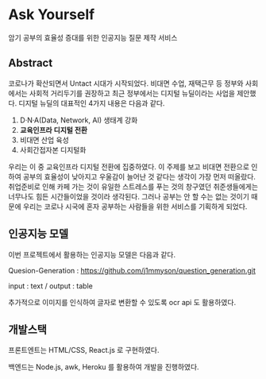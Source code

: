 # Ask Yourself

암기 공부의 효율성 증대를 위한 인공지능 질문 제작 서비스



<h2>Abstract</h2>

코로나가 확산되면서 Untact 시대가 시작되었다. 비대면 수업, 재택근무 등 정부와 사회에서는 사회적 거리두기를 권장하고 최근 정부에서는 디지털 뉴딜이라는 사업을 제안했다. 디지털 뉴딜의 대표적인 4가지 내용은 다음과 같다.

1. D·N·A(Data, Network, AI) 생태계 강화
2. **교육인프라 디지털 전환**
3. 비대면 산업 육성
4. 사회간접자본 디지털화

우리는 이 중 교육인프라 디지털 전환에 집중하였다. 이 주제를 보고 비대면 전환으로 인하여 공부의 효율성이 낮아지고 우울감이 늘어난 것 같다는 생각이 가장 먼저 떠올랐다. 취업준비로 인해 카페 가는 것이 유일한 스트레스를 푸는 것의 창구였던 취준생들에게는 너무나도 힘든 시간들이었을 것이라 생각된다. 그러나 공부는 안 할 수는 없는 것이기 때문에 우리는 코로나 시국에 혼자 공부하는 사람들을 위한 서비스를 기획하게 되었다.



<h2>인공지능 모델</h2>

이번 프로젝트에서 활용하는 인공지능 모델은 다음과 같다.

Quesion-Generation : https://github.com/j1mmyson/question_generation.git

input : text / output : table 

추가적으로 이미지를 인식하여 글자로 변환할 수 있도록 ocr api 도 활용하였다.



<h2>개발스택</h2>

프론트엔트는 HTML/CSS, React.js 로 구현하였다. 

백엔드는 Node.js, awk, Heroku 를 활용하여 개발을 진행하였다.


